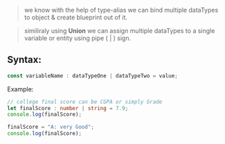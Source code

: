 > we know with the help of type-alias we can bind multiple dataTypes to object & create blueprint out of it.  

> similiraly using **Union** we can assign multiple dataTypes to a single variable or entity using pipe ( | ) sign.  


## Syntax:  
```typescript
const variableName : dataTypeOne | dataTypeTwo = value;
```  
Example:  
```typescript
// college final score can be CGPA or simply Grade 
let finalScore : number | string = 7.9;
console.log(finalScore);

finalScore = "A: very Good";
console.log(finalScore);
```  
